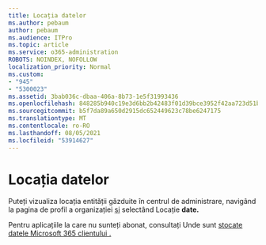 ```yaml
---
title: Locația datelor
ms.author: pebaum
author: pebaum
ms.audience: ITPro
ms.topic: article
ms.service: o365-administration
ROBOTS: NOINDEX, NOFOLLOW
localization_priority: Normal
ms.custom:
- "945"
- "5300023"
ms.assetid: 3bab036c-dbaa-406a-8b73-1e5f31993436
ms.openlocfilehash: 848285b940c19e3d6bb2b42483f01d39bce3952f42aa723d51b1a6392f0f1dcc
ms.sourcegitcommit: b5f7da89a650d2915dc652449623c78be6247175
ms.translationtype: MT
ms.contentlocale: ro-RO
ms.lasthandoff: 08/05/2021
ms.locfileid: "53914627"
---
```

# <a name="data-location"></a>Locația datelor

Puteți vizualiza locația entității găzduite în centrul de administrare, navigând la pagina de profil a organizației [  și](https://admin.microsoft.com/AdminPortal/Home#/Settings/OrganizationProfile) selectând Locație **date.**

Pentru aplicațiile la care nu sunteți abonat, consultați Unde sunt [stocate datele Microsoft 365 clientului .](https://docs.microsoft.com/office365/enterprise/o365-data-locations)